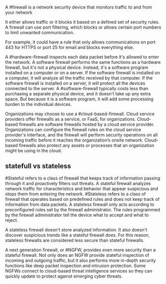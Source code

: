
A #firewall is a network security device that monitors traffic to and from your network

It either allows traffic or it blocks it based on a defined set of security rules. A firewall can use port filtering, which blocks or allows certain port numbers to limit unwanted communication.

For example, it could have a rule that only allows communications on port 443 for HTTPS or port 25 for email and blocks everything else.

A #hardware-firewall inspects each data packet before it's allowed to enter the network. A software firewall performs the same functions as a hardware firewall, but it's not a physical device. Instead, it's a software program installed on a computer or on a server. If the software firewall is installed on a computer, it will analyze all the traffic received by that computer. If the software firewall is installed on a server, it will protect all the devices connected to the server. A #software-firewall typically costs less than purchasing a separate physical device, and it doesn't take up any extra space. But because it is a software program, it will add some processing burden to the individual devices.

Organizations may choose to use a #cloud-based-firewall. Cloud service providers offer firewalls as a service, or FaaS, for organizations. Cloud-based firewalls are software firewalls hosted by a cloud service provider. Organizations can configure the firewall rules on the cloud service provider's interface, and the firewall will perform security operations on all incoming traffic before it reaches the organization’s onsite network. Cloud-based firewalls also protect any assets or processes that an organization might be using in the cloud.

## statefull vs stateless

 #Stateful refers to a class of firewall that keeps track of information passing through it and proactively filters out threats. A stateful firewall analyzes network traffic for characteristics and behavior that appear suspicious and stops them from entering the network. #Stateless refers to a class of firewall that operates based on predefined rules and does not keep track of information from data packets. A stateless firewall only acts according to preconfigured rules set by the firewall administrator. The rules programmed by the firewall administrator tell the device what to accept and what to reject. 
 
 A stateless firewall doesn't store analyzed information. It also doesn't discover suspicious trends like a stateful firewall does. For this reason, stateless firewalls are considered less secure than stateful firewalls.

A next generation firewall, or #NGFW, provides even more security than a stateful firewall. Not only does an NGFW provide stateful inspection of incoming and outgoing traffic, but it also performs more in-depth security functions like deep packet inspection and intrusion protection. Some NGFWs connect to cloud-based threat intelligence services so they can quickly update to protect against emerging cyber threats.